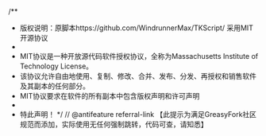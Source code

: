 /**
 * 版权说明：原脚本https://github.com/WindrunnerMax/TKScript/ 采用MIT开源协议
 *
 * MIT协议是一种开放源代码软件授权协议，全称为Massachusetts Institute of Technology License。
 * 该协议允许自由地使用、复制、修改、合并、发布、分发、再授权和销售软件及其副本的任何部分。
 * MIT协议要求在软件的所有副本中包含版权声明和许可声明
 *
 * 特此声明！
 */
// @antifeature  referral-link 【此提示为满足GreasyFork社区规范而添加，实际使用无任何强制跳转，代码可查，请知悉】
